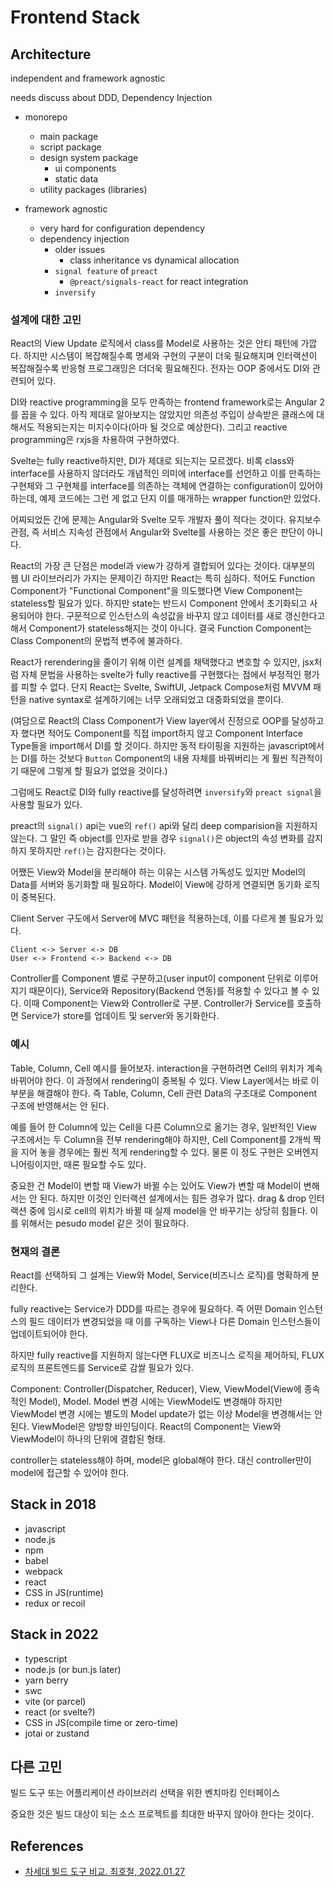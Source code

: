 #   Frontend Stack

##  Architecture
independent and framework agnostic

needs discuss about DDD, Dependency Injection

*   monorepo
    *   main package
    *   script package
    *   design system package
        *   ui components
        *   static data
    *   utility packages (libraries)

*   framework agnostic
    *   very hard for configuration dependency
    *   dependency injection
        *   older issues
            *   class inheritance vs dynamical allocation
        *   `signal feature` of `preact`
            *   `@preact/signals-react` for react integration
        *   `inversify`

### 설계에 대한 고민
React의 View Update 로직에서 class를 Model로 사용하는 것은 안티 패턴에 가깝다. 하지만 시스템이 복잡해질수록 명세와 구현의 구분이 더욱 필요해지며 인터랙션이 복잡해질수록 반응형 프로그래밍은 더더욱 필요해진다. 전자는 OOP 중에서도 DI와 관련되어 있다.

DI와 reactive programming을 모두 만족하는 frontend framework로는 Angular 2를 꼽을 수 있다. 아직 제대로 알아보지는 않았지만 의존성 주입이 상속받은 클래스에 대해서도 적용되는지는 미지수이다(아마 될 것으로 예상한다). 그리고 reactive programming은 rxjs을 차용하여 구현하였다.

Svelte는 fully reactive하지만, DI가 제대로 되는지는 모르겠다. 비록 class와 interface를 사용하지 않더라도 개념적인 의미에 interface를 선언하고 이를 만족하는 구현체와 그 구현체를 interface를 의존하는 객체에 연결하는 configuration이 있어야 하는데, 예제 코드에는 그런 게 없고 단지 이를 매개하는 wrapper function만 있었다.

어찌되었든 간에 문제는 Angular와 Svelte 모두 개발자 풀이 적다는 것이다. 유지보수 관점, 즉 서비스 지속성 관점에서 Angular와 Svelte를 사용하는 것은 좋은 판단이 아니다.

React의 가장 큰 단점은 model과 view가 강하게 결합되어 있다는 것이다. 대부분의 웹 UI 라이브러리가 가지는 문제이긴 하지만 React는 특히 심하다. 적어도 Function Component가 "Functional Component"을 의도했다면 View Component는 stateless할 필요가 있다. 하지만 state는 반드시 Component 안에서 초기화되고 사용되어야 한다. 구문적으로 인스턴스의 속성값을 바꾸지 않고 데이터를 새로 갱신한다고 해서 Component가 stateless해지는 것이 아니다. 결국 Function Component는 Class Component의 문법적 변주에 불과하다.

React가 rerendering을 줄이기 위해 이런 설계를 채택했다고 변호할 수 있지만, jsx처럼 자체 문법을 사용하는 svelte가 fully reactive를 구현했다는 점에서 부정적인 평가를 피할 수 없다. 단지 React는 Svelte, SwiftUI, Jetpack Compose처럼 MVVM 패턴을 native syntax로 설계하기에는 너무 오래되었고 대중화되었을 뿐이다.

(여담으로 React의 Class Component가 View layer에서 진정으로 OOP를 달성하고자 했다면 적어도 Component를 직접 import하지 않고 Component Interface Type들을 import해서 DI를 할 것이다. 하지만 동적 타이핑을 지원하는 javascript에서는 DI를 하는 것보다 `Button` Component의 내용 자체를 바꿔버리는 게 훨씬 직관적이기 때문에 그렇게 할 필요가 없었을 것이다.)

그럼에도 React로 DI와 fully reactive를 달성하려면 `inversify`와 `preact signal`을 사용할 필요가 있다.

preact의 `signal()` api는 vue의 `ref()` api와 달리 deep comparision을 지원하지 않는다. 그 말인 즉 object를 인자로 받을 경우 `signal()`은 object의 속성 변화를 감지하지 못하지만 `ref()`는 감지한다는 것이다.

어쨌든 View와 Model을 분리해야 하는 이유는 시스템 가독성도 있지만 Model의 Data를 서버와 동기화할 때 필요하다. Model이 View에 강하게 연결되면 동기화 로직이 중복된다.

Client Server 구도에서 Server에 MVC 패턴을 적용하는데, 이를 다르게 볼 필요가 있다.
```
Client <-> Server <-> DB
User <-> Frontend <-> Backend <-> DB
```

Controller를 Component 별로 구분하고(user input이 component 단위로 이루어지기 때문이다), Service와 Repository(Backend 연동)를 적용할 수 있다고 볼 수 있다.
이때 Component는 View와 Controller로 구분. Controller가 Service를 호출하면 Service가 store를 업데이트 및 server와 동기화한다.


### 예시
Table, Column, Cell 예시를 들어보자. interaction을 구현하려면 Cell의 위치가 계속 바뀌어야 한다. 이 과정에서 rendering이 중복될 수 있다. View Layer에서는 바로 이 부분을 해결해야 한다. 즉 Table, Column, Cell 관련 Data의 구조대로 Component 구조에 반영해서는 안 된다.

예를 들어 한 Column에 있는 Cell을 다른 Column으로 옮기는 경우, 일반적인 View 구조에서는 두 Column을 전부 rendering해야 하지만, Cell Component를 2개씩 짝을 지어 놓을 경우에는 훨씬 적게 rendering할 수 있다. 물론 이 정도 구현은 오버엔지니어링이지만, 때론 필요할 수도 있다.

중요한 건 Model이 변할 때 View가 바뀔 수는 있어도 View가 변할 때 Model이 변해서는 안 된다. 하지만 이것인 인터랙션 설계에서는 힘든 경우가 많다. drag & drop 인터랙션 중에 임시로 cell의 위치가 바뀔 때 실제 model을 안 바꾸기는 상당히 힘들다. 이를 위해서는 pesudo model 같은 것이 필요하다.


### 현재의 결론
React를 선택하되 그 설계는 View와 Model, Service(비즈니스 로직)를 명확하게 분리한다.

fully reactive는 Service가 DDD를 따르는 경우에 필요하다. 즉 어떤 Domain 인스턴스의 필드 데이터가 변경되었을 때 이를 구독하는 View나 다른 Domain 인스턴스들이 업데이트되어야 한다.

하지만 fully reactive를 지원하지 않는다면 FLUX로 비즈니스 로직을 제어하되, FLUX 로직의 프론트엔드를 Service로 감쌀 필요가 있다.

Component: Controller(Dispatcher, Reducer), View, ViewModel(View에 종속적인 Model), Model. Model 변경 시에는 ViewModel도 변경해야 하지만 ViewModel 변경 시에는 별도의 Model update가 없는 이상 Model을 변경해서는 안 된다. ViewModel은 양방향 바인딩이다. React의 Component는 View와 ViewModel이 하나의 단위에 결합된 형태.

controller는 stateless해야 하며, model은 global해야 한다. 대신 controller만이 model에 접근할 수 있어야 한다.

##  Stack in 2018
*   javascript
*   node.js
*   npm
*   babel
*   webpack
*   react
*   CSS in JS(runtime)
*   redux or recoil

##  Stack in 2022
*   typescript
*   node.js (or bun.js later)
*   yarn berry
*   swc
*   vite (or parcel)
*   react (or svelte?)
*   CSS in JS(compile time or zero-time)
*   jotai or zustand

##  다른 고민
빌드 도구 또는 어플리케이션 라이브러리 선택을 위한 벤치마킹 인터페이스

중요한 것은 빌드 대상이 되는 소스 프로젝트를 최대한 바꾸지 않아야 한다는 것이다.

##  References
*   [차세대 빌드 도구 비교. 최호철, 2022.01.27](https://ui.toast.com/weekly-pick/ko_20220127)